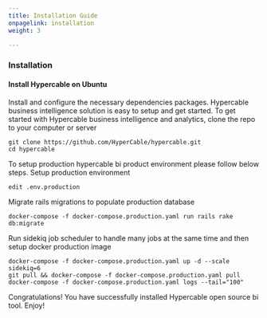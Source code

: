```yaml
---
title: Installation Guide
onpagelink: installation
weight: 3

---
```


### **Installation**

#### **Install Hypercable on Ubuntu**

Install and configure the necessary dependencies packages. Hypercable business intelligence solution is easy to setup and get started. To get started with Hypercable business intelligence and analytics, clone the repo to your computer or server

    git clone https://github.com/HyperCable/hypercable.git
    cd hypercable

To setup production hypercable bi product environment please follow below steps. Setup production environment

    edit .env.production

Migrate rails migrations to populate production database

    docker-compose -f docker-compose.production.yaml run rails rake db:migrate

Run sidekiq job scheduler to handle many jobs at the same time and then setup docker production image

    docker-compose -f docker-compose.production.yaml up -d --scale sidekiq=6
    git pull && docker-compose -f docker-compose.production.yaml pull
    docker-compose -f docker-compose.production.yaml logs --tail="100"

Congratulations! You have successfully installed Hypercable open source bi tool. Enjoy!